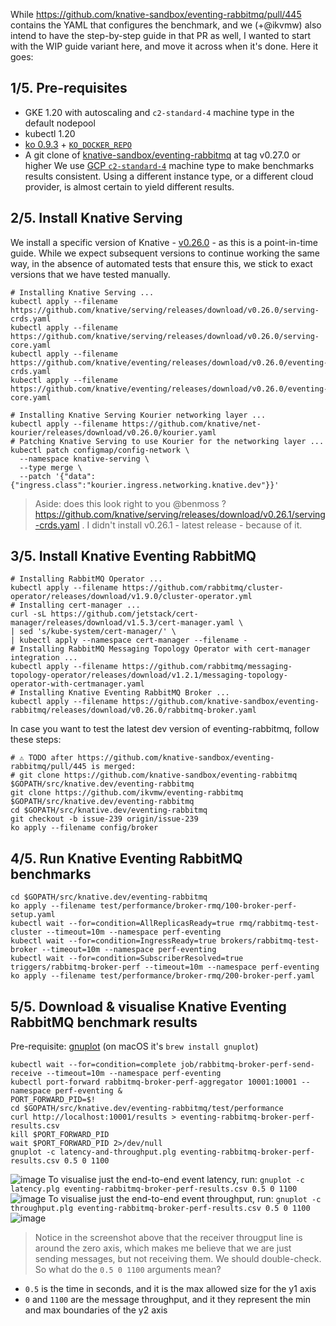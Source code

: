 While https://github.com/knative-sandbox/eventing-rabbitmq/pull/445 contains the YAML that configures the benchmark, and we (+@ikvmw) also intend to have the step-by-step guide in that PR as well, I wanted to start with the WIP guide variant here, and move it across when it's done. Here it goes:

## 1/5. Pre-requisites
- GKE 1.20 with autoscaling and `c2-standard-4` machine type in the default nodepool
- kubectl 1.20
- [ko 0.9.3](https://github.com/google/ko/releases/tag/v0.9.3) + [`KO_DOCKER_REPO`](https://github.com/knative/eventing/blob/main/DEVELOPMENT.md#setup-your-environment)
- A git clone of [knative-sandbox/eventing-rabbitmq](https://github.com/knative-sandbox/eventing-rabbitmq) at tag v0.27.0 or higher
We use [GCP `c2-standard-4`](https://cloud.google.com/compute/vm-instance-pricing#compute-optimized_machine_types)  machine type to make benchmarks results consistent. Using a different instance type, or a different cloud provider, is almost certain to yield different results.
## 2/5. Install Knative Serving
We install a specific version of Knative - [v0.26.0](https://github.com/knative/eventing/releases/tag/v0.26.0) - as this is a point-in-time guide. While we expect subsequent versions to continue working the same way, in the absence of automated tests that ensure this, we stick to exact versions that we have tested manually.
```
# Installing Knative Serving ...
kubectl apply --filename https://github.com/knative/serving/releases/download/v0.26.0/serving-crds.yaml
kubectl apply --filename https://github.com/knative/serving/releases/download/v0.26.0/serving-core.yaml
kubectl apply --filename https://github.com/knative/eventing/releases/download/v0.26.0/eventing-crds.yaml
kubectl apply --filename https://github.com/knative/eventing/releases/download/v0.26.0/eventing-core.yaml

# Installing Knative Serving Kourier networking layer ...
kubectl apply --filename https://github.com/knative/net-kourier/releases/download/v0.26.0/kourier.yaml
# Patching Knative Serving to use Kourier for the networking layer ...
kubectl patch configmap/config-network \
  --namespace knative-serving \
  --type merge \
  --patch '{"data":{"ingress.class":"kourier.ingress.networking.knative.dev"}}'
```
> Aside: does this look right to you @benmoss ? https://github.com/knative/serving/releases/download/v0.26.1/serving-crds.yaml . I didn't install v0.26.1 - latest release - because of it.
## 3/5. Install Knative Eventing RabbitMQ
```
# Installing RabbitMQ Operator ...
kubectl apply --filename https://github.com/rabbitmq/cluster-operator/releases/download/v1.9.0/cluster-operator.yml
# Installing cert-manager ...
curl -sL https://github.com/jetstack/cert-manager/releases/download/v1.5.3/cert-manager.yaml \
| sed 's/kube-system/cert-manager/' \
| kubectl apply --namespace cert-manager --filename -
# Installing RabbitMQ Messaging Topology Operator with cert-manager integration ...
kubectl apply --filename https://github.com/rabbitmq/messaging-topology-operator/releases/download/v1.2.1/messaging-topology-operator-with-certmanager.yaml
# Installing Knative Eventing RabbitMQ Broker ...
kubectl apply --filename https://github.com/knative-sandbox/eventing-rabbitmq/releases/download/v0.26.0/rabbitmq-broker.yaml
```
In case you want to test the latest dev version of eventing-rabbitmq, follow these steps:
```
# ⚠️ TODO after https://github.com/knative-sandbox/eventing-rabbitmq/pull/445 is merged:
# git clone https://github.com/knative-sandbox/eventing-rabbitmq $GOPATH/src/knative.dev/eventing-rabbitmq
git clone https://github.com/ikvmw/eventing-rabbitmq $GOPATH/src/knative.dev/eventing-rabbitmq
cd $GOPATH/src/knative.dev/eventing-rabbitmq
git checkout -b issue-239 origin/issue-239
ko apply --filename config/broker
```
## 4/5. Run Knative Eventing RabbitMQ benchmarks
```
cd $GOPATH/src/knative.dev/eventing-rabbitmq
ko apply --filename test/performance/broker-rmq/100-broker-perf-setup.yaml
kubectl wait --for=condition=AllReplicasReady=true rmq/rabbitmq-test-cluster --timeout=10m --namespace perf-eventing
kubectl wait --for=condition=IngressReady=true brokers/rabbitmq-test-broker --timeout=10m --namespace perf-eventing
kubectl wait --for=condition=SubscriberResolved=true triggers/rabbitmq-broker-perf --timeout=10m --namespace perf-eventing
ko apply --filename test/performance/broker-rmq/200-broker-perf.yaml
```
## 5/5. Download & visualise Knative Eventing RabbitMQ benchmark results
Pre-requisite: [gnuplot](http://www.gnuplot.info/) (on macOS it's `brew install gnuplot`)
```
kubectl wait --for=condition=complete job/rabbitmq-broker-perf-send-receive --timeout=10m --namespace perf-eventing
kubectl port-forward rabbitmq-broker-perf-aggregator 10001:10001 --namespace perf-eventing &
PORT_FORWARD_PID=$!
cd $GOPATH/src/knative.dev/eventing-rabbitmq/test/performance
curl http://localhost:10001/results > eventing-rabbitmq-broker-perf-results.csv
kill $PORT_FORWARD_PID
wait $PORT_FORWARD_PID 2>/dev/null
gnuplot -c latency-and-throughput.plg eventing-rabbitmq-broker-perf-results.csv 0.5 0 1100
```
![image](https://user-images.githubusercontent.com/90614196/136284992-b1ab58bd-17f5-4f01-bdb8-14655edad86e.png)
To visualise just the end-to-end event latency, run: `gnuplot -c latency.plg eventing-rabbitmq-broker-perf-results.csv 0.5 0 1100`
![image](https://user-images.githubusercontent.com/90614196/136285323-caa5dd6b-34fa-439e-9f7a-de4a9fd021ef.png)
To visualise just the end-to-end event throughput, run: `gnuplot -c throughput.plg eventing-rabbitmq-broker-perf-results.csv 0.5 0 1100`
![image](https://user-images.githubusercontent.com/90614196/136285415-676e8647-5a70-414c-a135-c9cf7795a103.png)
> Notice in the screenshot above that the receiver througput line is around the zero axis, which makes me believe that we are just sending messages, but not receiving them. We should double-check.
So what do the `0.5 0 1100` arguments mean?
- `0.5` is the time in seconds, and it is the max allowed size for the y1 axis
- `0` and `1100` are the message throughput, and it they represent the min and max boundaries of the y2 axis
